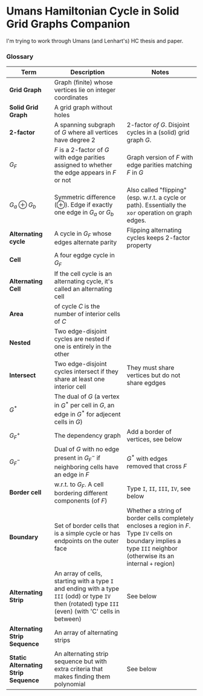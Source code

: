 Umans Hamiltonian Cycle in Solid Grid Graphs Companion
===

I'm trying to work through Umans (and Lenhart's) HC thesis and paper.

### Glossary


| Term | Description | Notes |
|---|---|---|
| **Grid Graph** | Graph (finite) whose vertices lie on integer coordinates | |
| **Solid Grid Graph** | A grid graph without holes | |
| **2-factor** | A spanning subgraph of $G$ where all vertices have degree 2 | 2-factor *of* $G$. Disjoint cycles in a (solid) grid graph $G$. |
| $G _ F$ | $F$ is a 2-factor of $G$ with edge parities assigned to whether the edge appears in $F$ or not | Graph version of $F$ with edge parities matching $F$  in $G$ |
| $G _ a \oplus G _ b$ | Symmetric difference ($\oplus$). Edge if exactly one edge in $G _ a$ or $G _ b$ | Also called "flipping" (esp. w.r.t. a cycle or path). Essentially the `xor` operation on graph edges. |
| **Alternating cycle** | A cycle in $G _ F$ whose edges alternate parity | Flipping alternating cycles keeps 2-factor property |
| **Cell** | A four egdge cycle in $G _ F$ | |
| **Alternating Cell** | If the cell cycle is an alternating cycle, it's called an alternating cell | |
| **Area** | of cycle $C$ is the number of interior cells of $C$ | |
| **Nested** | Two edge-disjoint cycles are nested if one is entirely in the other | |
| **Intersect** | Two edge-disjoint cycles intersect if they share at least one interior cell | They must share vertices but do not share egdges |
| $G ^ { * }$ | The dual of $G$ (a vertex in $G ^ { * }$ per cell in $G$, an edge in $G ^ { * }$ for adjecent cells in $G$) | |
| $G ^ { + } _ F$ | The dependency graph | Add a border of vertices, see below |
| $G ^ { - } _ F$ | Dual of $G$ with no edge present in $G ^ { - } _ F$ if neighboring cells have an edge in $F$ | $G ^ { * }$ with edges removed that cross $F$ |
| **Border cell** | w.r.t. to $G _ F$. A cell bordering different components (of $F$) | Type `I`, `II`, `III`, `IV`, see below |
| **Boundary** | Set of border cells that is a simple cycle or has endpoints on the outer face | Whether a string of border cells completely encloses a region in $F$. Type `IV` cells on boundary implies a type `III` neighbor (otherwise its an internal `+` region) |
| **Alternating Strip** | An array of cells, starting with a type `I` and ending with a type `III` (odd) or type `IV` then (rotated) type `III` (even) (with 'C' cells in between) | See below |
| **Alternating Strip Sequence** | An array of alternating strips | |
| **Static Alternating Strip Sequence** | An alternating strip sequence but with extra criteria that makes finding them polynomial | See below |



